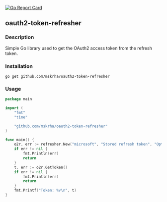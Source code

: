 [![Go Report Card](https://goreportcard.com/badge/github.com/mskrha/oauth2-token-refresher)](https://goreportcard.com/report/github.com/mskrha/oauth2-token-refresher)

## oauth2-token-refresher

### Description
Simple Go library used to get the OAuth2 access token from the refresh token.

### Installation
`go get github.com/mskrha/oauth2-token-refresher`

### Usage
```go
package main

import (
	"fmt"
	"time"

	"github.com/mskrha/oauth2-token-refresher"
)

func main() {
	o2r, err := refresher.New("microsoft", "Stored refresh token", "Optionally cached access token", time.Now())
	if err != nil {
		fmt.Println(err)
		return
	}
	t, err := o2r.GetToken()
	if err != nil {
		fmt.Println(err)
		return
	}
	fmt.Printf("Token: %v\n", t)
}
```
